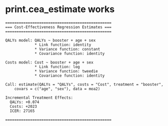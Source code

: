 # print.cea_estimate works

    ===============================================
    === Cost-Effectiveness Regression Estimates ===
    ===============================================
    
    QALYs model: QALYs ~ booster + age + sex 
                 * Link function: identity 
                 * Variance function: constant 
                 * Covariance function: identity 
    
    Costs model: Cost ~ booster + age + sex 
                 * Link function: log 
                 * Variance function: tweedie 
                 * Covariance function: identity 
    
    Call: estimate(QALYs = "QALYs", costs = "Cost", treatment = "booster", 
        covars = c("age", "sex"), data = moa2) 
    
    Incremental Treatment Effects:
      QALYs: +0.074 
      Costs: +2023 
      ICER: 27165 
    
    ===============================================

